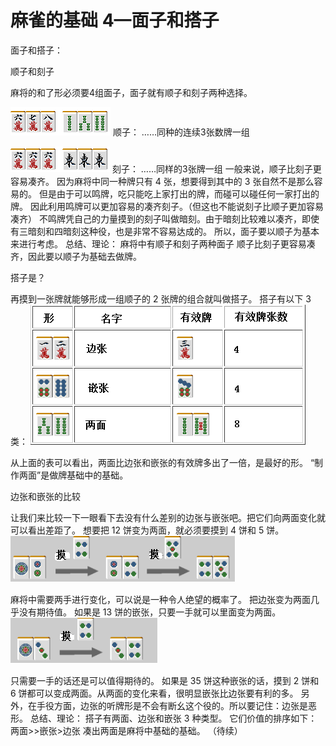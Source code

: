 # 麻雀的基础 4—面子和搭子
面子和搭子：

 顺子和刻子

  麻将的和了形必须要4组面子，面子就有顺子和刻子两种选择。

![image](./output/image_page13_7.png)
顺子：  ……同种的连续3张数牌一组

![image](./output/image_page13_8.png)
刻子： ……同样的3张牌一组
 一般来说，顺子比刻子更容易凑齐。 因为麻将中同一种牌只有 4 张，想要得到其中的 3 张自然不是那么容易的。  但是由于可以鸣牌，吃只能吃上家打出的牌，而碰可以碰任何一家打出的牌。 因此利用鸣牌可以更加容易的凑齐刻子。（但这也不能说刻子比顺子更加容易凑齐）  不鸣牌凭自己的力量摸到的刻子叫做暗刻。由于暗刻比较难以凑齐，即使有三暗刻和四暗刻这种役，也是非常不容易达成的。 所以，面子要以顺子为基本来进行考虑。  总结、理论： 麻将中有顺子和刻子两种面子 顺子比刻子更容易凑齐，因此要以顺子为基础去做牌。

 搭子是？

  再摸到一张牌就能够形成一组顺子的 2 张牌的组合就叫做搭子。 搭子有以下 3 类：
![image](./output/image_page13_9.png)

 从上面的表可以看出，两面比边张和嵌张的有效牌多出了一倍，是最好的形。 “制作两面”是做牌基础中的基础。

 边张和嵌张的比较

  让我们来比较一下一眼看下去没有什么差别的边张与嵌张吧。把它们向两面变化就可以看出差距了。  想要把 12 饼变为两面，就必须要摸到 4 饼和 5 饼。
![image](./output/image_page14_7.png)

 麻将中需要两手进行变化，可以说是一种令人绝望的概率了。 把边张变为两面几乎没有期待值。  如果是 13 饼的嵌张，只要一手就可以里面变为两面。
![image](./output/image_page14_8.png)

 只需要一手的话还是可以值得期待的。  如果是 35 饼这种嵌张的话，摸到 2 饼和 6 饼都可以变成两面。从两面的变化来看，很明显嵌张比边张要有利的多。  另外，在手役方面，边张的听牌形是不会有断幺这个役的。所以要记住：边张是恶形。  总结、理论： 搭子有两面、边张和嵌张 3 种类型。 它们价值的排序如下： 两面>>嵌张>边张 凑出两面是麻将中基础的基础。   （待续）